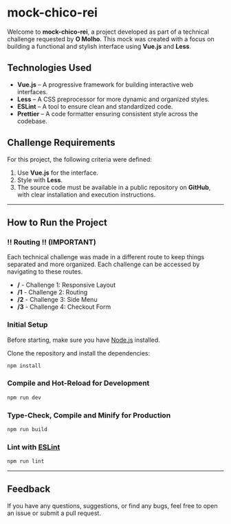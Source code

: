 # mock-chico-rei

Welcome to **mock-chico-rei**, a project developed as part of a technical challenge requested by **O Molho**. This mock was created with a focus on building a functional and stylish interface using **Vue.js** and **Less**.

## Technologies Used

- **Vue.js** – A progressive framework for building interactive web interfaces.
- **Less** – A CSS preprocessor for more dynamic and organized styles.
- **ESLint** – A tool to ensure clean and standardized code.
- **Prettier** – A code formatter ensuring consistent style across the codebase.

## Challenge Requirements

For this project, the following criteria were defined:

1. Use **Vue.js** for the interface.
2. Style with **Less**.
3. The source code must be available in a public repository on **GitHub**, with clear installation and execution instructions.

---

## How to Run the Project

### ‼ Routing ‼ (IMPORTANT)
Each technical challenge was made in a different route to keep things separated and more organized. Each challenge can be accessed by navigating to these routes.

- **/** - Challenge 1: Responsive Layout
- **/1** - Challenge 2: Routing
- **/2** - Challenge 3: Side Menu
- **/3** - Challenge 4: Checkout Form

### Initial Setup

Before starting, make sure you have [Node.js](https://nodejs.org/) installed.

Clone the repository and install the dependencies:

```sh
npm install
```

### Compile and Hot-Reload for Development

```sh
npm run dev
```

### Type-Check, Compile and Minify for Production

```sh
npm run build
```

### Lint with [ESLint](https://eslint.org/)

```sh
npm run lint
```

---

## Feedback

If you have any questions, suggestions, or find any bugs, feel free to open an issue or submit a pull request.
